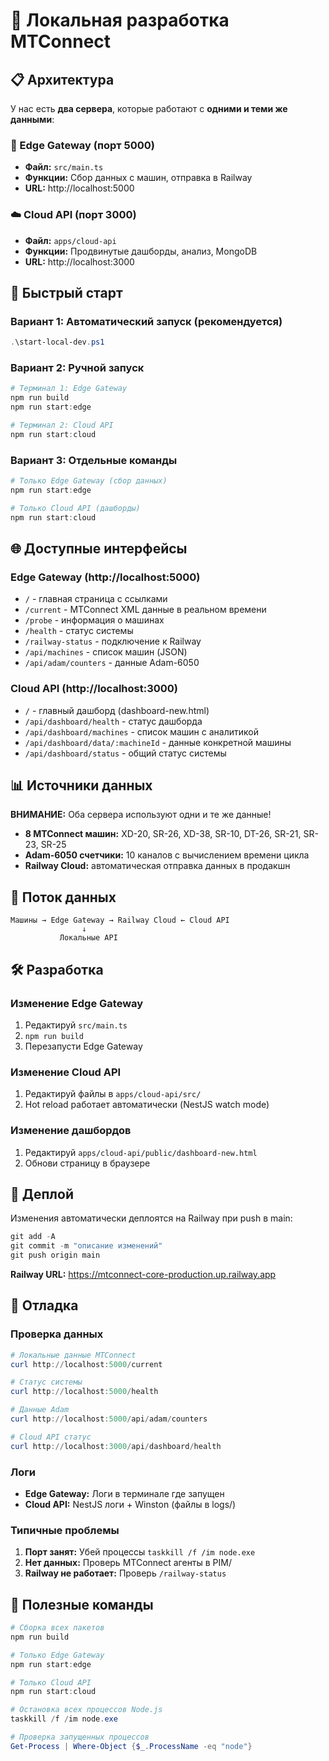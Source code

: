 # 🚀 Локальная разработка MTConnect

## 📋 Архитектура

У нас есть **два сервера**, которые работают с **одними и теми же данными**:

### 📡 Edge Gateway (порт 5000)
- **Файл:** `src/main.ts`
- **Функции:** Сбор данных с машин, отправка в Railway
- **URL:** http://localhost:5000

### ☁️ Cloud API (порт 3000)  
- **Файл:** `apps/cloud-api`
- **Функции:** Продвинутые дашборды, анализ, MongoDB
- **URL:** http://localhost:3000

## 🔧 Быстрый старт

### Вариант 1: Автоматический запуск (рекомендуется)
```powershell
.\start-local-dev.ps1
```

### Вариант 2: Ручной запуск
```powershell
# Терминал 1: Edge Gateway
npm run build
npm run start:edge

# Терминал 2: Cloud API
npm run start:cloud
```

### Вариант 3: Отдельные команды
```powershell
# Только Edge Gateway (сбор данных)
npm run start:edge

# Только Cloud API (дашборды)
npm run start:cloud
```

## 🌐 Доступные интерфейсы

### Edge Gateway (http://localhost:5000)
- `/` - главная страница с ссылками
- `/current` - MTConnect XML данные в реальном времени
- `/probe` - информация о машинах
- `/health` - статус системы
- `/railway-status` - подключение к Railway
- `/api/machines` - список машин (JSON)
- `/api/adam/counters` - данные Adam-6050

### Cloud API (http://localhost:3000)
- `/` - главный дашборд (dashboard-new.html)
- `/api/dashboard/health` - статус дашборда
- `/api/dashboard/machines` - список машин с аналитикой
- `/api/dashboard/data/:machineId` - данные конкретной машины
- `/api/dashboard/status` - общий статус системы

## 📊 Источники данных

**ВНИМАНИЕ:** Оба сервера используют одни и те же данные!

- **8 MTConnect машин:** XD-20, SR-26, XD-38, SR-10, DT-26, SR-21, SR-23, SR-25
- **Adam-6050 счетчики:** 10 каналов с вычислением времени цикла
- **Railway Cloud:** автоматическая отправка данных в продакшн

## 🔄 Поток данных

```
Машины → Edge Gateway → Railway Cloud ← Cloud API
                ↓
           Локальные API
```

## 🛠️ Разработка

### Изменение Edge Gateway
1. Редактируй `src/main.ts`
2. `npm run build`
3. Перезапусти Edge Gateway

### Изменение Cloud API  
1. Редактируй файлы в `apps/cloud-api/src/`
2. Hot reload работает автоматически (NestJS watch mode)

### Изменение дашбордов
1. Редактируй `apps/cloud-api/public/dashboard-new.html`
2. Обнови страницу в браузере

## 🚀 Деплой

Изменения автоматически деплоятся на Railway при push в main:

```powershell
git add -A
git commit -m "описание изменений"
git push origin main
```

**Railway URL:** https://mtconnect-core-production.up.railway.app

## 🐛 Отладка

### Проверка данных
```powershell
# Локальные данные MTConnect
curl http://localhost:5000/current

# Статус системы
curl http://localhost:5000/health

# Данные Adam
curl http://localhost:5000/api/adam/counters

# Cloud API статус
curl http://localhost:3000/api/dashboard/health
```

### Логи
- **Edge Gateway:** Логи в терминале где запущен
- **Cloud API:** NestJS логи + Winston (файлы в logs/)

### Типичные проблемы
1. **Порт занят:** Убей процессы `taskkill /f /im node.exe`
2. **Нет данных:** Проверь MTConnect агенты в PIM/
3. **Railway не работает:** Проверь `/railway-status`

## 📱 Полезные команды

```powershell
# Сборка всех пакетов
npm run build

# Только Edge Gateway  
npm run start:edge

# Только Cloud API
npm run start:cloud

# Остановка всех процессов Node.js
taskkill /f /im node.exe

# Проверка запущенных процессов
Get-Process | Where-Object {$_.ProcessName -eq "node"}
``` 